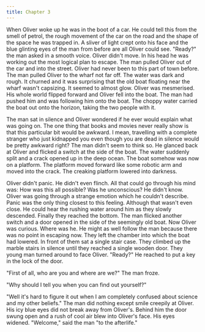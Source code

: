 ```yaml
---
title: Chapter 3
---
```


When Oliver woke up he was in the boot of a car. He could tell this from the smell of petrol, the rough movement of the car on the road and the shape of the space he was trapped in. A sliver of light crept onto his face and the blue glinting eyes of the man from before are all Oliver could see. "Ready?" the man asked in a smooth voice. Oliver didn't move. In his head he was working out the most logical plan to escape. The man pulled Oliver out of the car and into the street. Oliver had never been to this part of town before. The man pulled Oliver to the wharf not far off. The water was dark and rough. It churned and it was surprising that the old boat floating near the wharf wasn't capsizing. It seemed to almost glow. Oliver was mesmerised. His whole world flipped forward and Oliver fell into the boat. The man had pushed him and was following him onto the boat. The choppy water carried the boat out onto the horizon, taking the two people with it.

The man sat in silence and Oliver wondered if he ever would explain what was going on. The one thing that books and movies never really show is that this particular bit would be awkward. I mean, travelling with a complete stranger who just kidnapped you even though you are dead in silence would be pretty awkward right? The man didn't seem to think so. He glanced back at Oliver and flicked a switch at the side of the boat. The water suddenly split and a crack opened up in the deep ocean. The boat somehow was now on a platform. The platform moved forward like some robotic arm and moved into the crack. The creaking platform lowered into darkness.

Oliver didn't panic. He didn't even flinch. All that could go through his mind was: How was this all possible? Was he unconscious? He didn't know. Oliver was going through a strange emotion which he couldn't describe. Panic was the only thing closest to this feeling. Although that wasn't even close. He could hear the rushing water around him as they slowly descended. Finally they reached the bottom. The man flicked another switch and a door opened in the side of the seemingly old boat. Now Oliver was curious. Where was he. He might as well follow the man because there was no point in escaping now. They left the chamber into which the boat had lowered. In front of them sat a single stair case. They climbed up the marble stairs in silence until they reached a single wooden door.  They young man turned around to face Oliver. "Ready?" He reached to put a key in the lock of the door.

"First of all, who are you and where are we?" The man froze.

"Why should I tell you when you can find out yourself?"

"Well it's hard to figure it out when I am completely confused about science and my other beliefs." The man did nothing except smile creepily at Oliver. His icy blue eyes did not break away from Oliver's. Behind him the door swung open and a rush of cool air blew into Oliver's face. His eyes widened. "Welcome," said the man "to the afterlife."